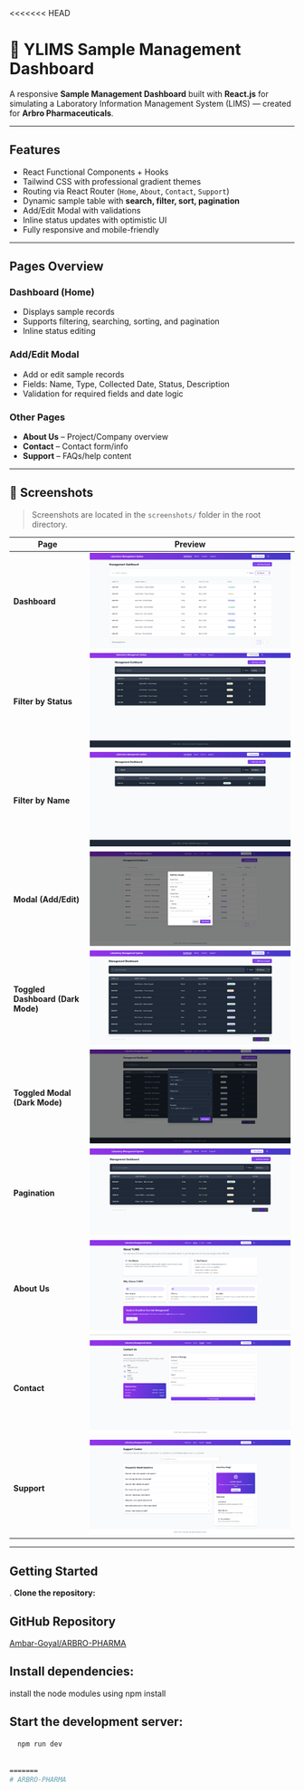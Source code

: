 <<<<<<< HEAD
# 🧪 YLIMS Sample Management Dashboard

A responsive **Sample Management Dashboard** built with **React.js** for simulating a Laboratory Information Management System (LIMS) — created for **Arbro Pharmaceuticals**.

---

##  Features

-  React Functional Components + Hooks  
-  Tailwind CSS with professional gradient themes  
-  Routing via React Router (`Home`, `About`, `Contact`, `Support`)  
-  Dynamic sample table with **search, filter, sort, pagination**  
-  Add/Edit Modal with validations  
-  Inline status updates with optimistic UI   
-  Fully responsive and mobile-friendly  

---

##  Pages Overview

###  Dashboard (Home)
- Displays sample records
- Supports filtering, searching, sorting, and pagination
- Inline status editing

### Add/Edit Modal
- Add or edit sample records
- Fields: Name, Type, Collected Date, Status, Description
- Validation for required fields and date logic

### Other Pages
- **About Us** – Project/Company overview  
- **Contact** – Contact form/info  
- **Support** – FAQs/help content  

---

## 📸 Screenshots

> Screenshots are located in the `screenshots/` folder in the root directory.

| Page | Preview |
|------|---------|
| **Dashboard** | ![Dashboard](screenshots/dashboard.png) |
| **Filter by Status** | ![Filter by Status](screenshots/FILTER_BY_STATUS.png) |
| **Filter by Name** | ![Filter by Name](screenshots/FILTERBYNAME.png) |
| **Modal (Add/Edit)** | ![Modal](screenshots/Modal.png) |
| **Toggled Dashboard (Dark Mode)** | ![Toggled Dashboard](screenshots/toggled_dashboard.png) |
| **Toggled Modal (Dark Mode)** | ![Toggled Modal](screenshots/ToggledModal.png) |
| **Pagination** | ![Pagination](screenshots/pagination.png) |
| **About Us** | ![About Us](screenshots/AboutPage.png) |
| **Contact** | ![Contact](screenshots/ContactPage.png) |
| **Support** | ![Support](screenshots/Support.png) |

---

##  Getting Started

. **Clone the repository:**

##  GitHub Repository

[Ambar-Goyal/ARBRO-PHARMA](https://github.com/Ambar-Goyal/ARBRO-PHARMA)


## Install dependencies:
install the node modules using npm install

## Start the development server:
      npm run dev 

   ```bash
      
=======
# ARBRO-PHARMA

